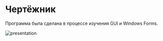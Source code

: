 # Чертёжник

Программа была сделана в процессе изучения GUI и Windows Forms.

![presentation](https://github.com/MetallicSky/PractTask1/assets/46136189/2ff46b52-6350-4c9e-8db2-21b4393dd3a6)
